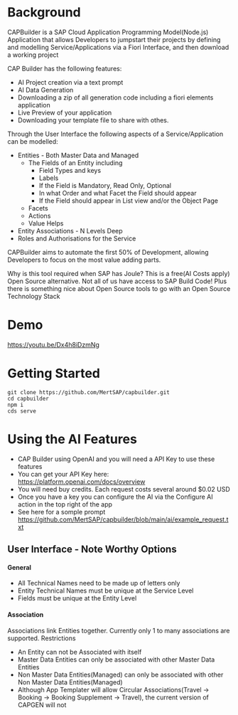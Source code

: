 # Background

CAPBuilder is a SAP Cloud Application Programming Model(Node.js) Application that allows Developers to jumpstart their projects by defining and modelling Service/Applications via a Fiori Interface, and then download a working project

CAP Builder has the following features:

- AI Project creation via a text prompt
- AI Data Generation
- Downloading a zip of all generation code including a fiori elements application
- Live Preview of your application
- Downloading your template file to share with othes.

Through the User Interface the following aspects of a Service/Application can be modelled:

- Entities - Both Master Data and Managed
  - The Fields of an Entity including
    - Field Types and keys
    - Labels
    - If the Field is Mandatory, Read Only, Optional
    - In what Order and what Facet the Field should appear
    - If the Field should appear in List view and/or the Object Page
  - Facets
  - Actions
  - Value Helps
- Entity Associations - N Levels Deep
- Roles and Authorisations for the Service

CAPBuilder aims to automate the first 50% of Development, allowing Developers to focus on the most value adding parts.

Why is this tool required when SAP has Joule? This is a free(AI Costs apply) Open Source alternative. Not all of us have access to SAP Build Code! Plus there is something nice about Open Source tools to go with an Open Source Technology Stack

# Demo

https://youtu.be/Dx4h8iDzmNg

# Getting Started

```
git clone https://github.com/MertSAP/capbuilder.git
cd capbuilder
npm i
cds serve
```

# Using the AI Features

- CAP Builder using OpenAI and you will need a API Key to use these features
- You can get your API Key here: https://platform.openai.com/docs/overview
- You will need buy credits. Each request costs several around $0.02 USD
- Once you have a key you can configure the AI via the Configure AI action in the top right of the app
- See here for a somple prompt https://github.com/MertSAP/capbuilder/blob/main/ai/example_request.txt

## User Interface - Note Worthy Options

#### General

- All Technical Names need to be made up of letters only
- Entity Technical Names must be unique at the Service Level
- Fields must be unique at the Entity Level

#### Association

Associations link Entities together. Currently only 1 to many associations are supported.
Restrictions

- An Entity can not be Associated with itself
- Master Data Entities can only be associated with other Master Data Entities
- Non Master Data Entities(Managed) can only be associated with other Non Master Data Entities(Managed)
- Although App Templater will allow Circular Associations(Travel -> Booking -> Booking Supplement -> Travel), the current version of CAPGEN will not
